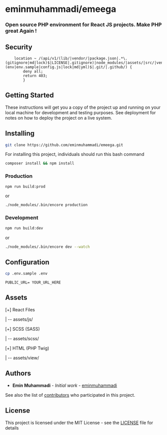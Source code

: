 # **eminmuhammadi/emeega**
### Open source PHP environment for React JS projects. Make PHP great Again !

## Security
```
	location ~ /(api/v1/(lib/|vendor/|package.json|.*\.(gitignore|md|lock)$|LICENSE|.gitignore)|node_modules/|assets/|src/|vendor/|LICENSE|package.json|.*\.(env|env.sample|config.js|lock|md|yml)$|.git/|.github/) {
	 	deny all;
		return 403;
        }
```

## Getting Started

These instructions will get you a copy of the project up and running on your local machine for development and testing purposes. See deployment for notes on how to deploy the project on a live system.

## Installing

```bash
git clone https://github.com/eminmuhammadi/emeega.git
```    
For installing this project, individuals should run this bash command
```bash
composer install && npm install
```
### Production
```bash
npm run build:prod
```
or
```bash
./node_modules/.bin/encore production
```
### Development
```bash
npm run build:dev
```
or
```bash
./node_modules/.bin/encore dev --watch
```

## Configuration
```bash
cp .env.sample .env
```

```text
PUBLIC_URL= YOUR_URL_HERE
```

## Assets
[+] React Files

 |  -- assets/js/

[+] SCSS (SASS)

 |  -- assets/scss/

[+] HTML (PHP Twig)

 |  -- assets/view/

## Authors
* **Emin Muhammadi** - *Initial work* - [eminmuhammadi](https://github.com/eminmuhammadi)

See also the list of [contributors](https://github.com/eminmuhammadi/emeega/contributors) who participated in this project.

## License

This project is licensed under the MIT License - see the [LICENSE](LICENSE) file for details
